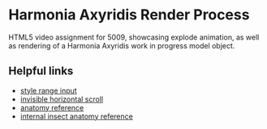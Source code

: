 # Harmonia Axyridis Render Process
HTML5 video assignment for 5009, showcasing explode animation, as well as rendering of a Harmonia Axyridis work in progress model object.


## Helpful links
- [style range input](https://www.youtube.com/watch?v=gjPllrhIYsM)
- [invisible horizontal scroll](https://stackoverflow.com/questions/16670931/hide-scroll-bar-but-while-still-being-able-to-scroll)
- [anatomy reference](coleoptera.org.uk/coccinellidae/anatomy)
- [internal insect anatomy reference](thoughtco.com/internal-anatomy-of-an-insect-1968483)